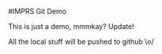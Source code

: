 #IMPRS Git Demo

This is just a demo, mmmkay?
Update!

All the local stuff will be pushed to github \o/